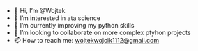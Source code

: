 - 👋 Hi, I’m @Wojtek
- 👀 I’m interested in ata science
- 🌱 I’m currently improving my python skills
- 💞️ I’m looking to collaborate on more complex ptyhon projects
- 📫 How to reach me: wojtekwojcik1112@gmail.com

<!---
Wojtek1112/Wojtek1112 is a ✨ special ✨ repository because its `README.md` (this file) appears on your GitHub profile.
You can click the Preview link to take a look at your changes.
--->
